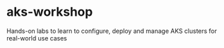 # aks-workshop
Hands-on labs to learn to configure, deploy and manage AKS clusters for real-world use cases
